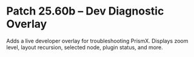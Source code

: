 # Patch 25.60b – Dev Diagnostic Overlay

Adds a live developer overlay for troubleshooting PrismX. Displays zoom level, layout recursion, selected node, plugin status, and more.
